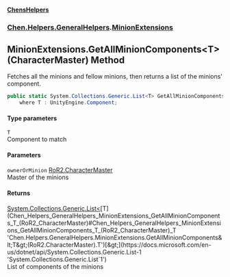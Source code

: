 #### [ChensHelpers](index 'index')
### [Chen.Helpers.GeneralHelpers](Chen_Helpers_GeneralHelpers 'Chen.Helpers.GeneralHelpers').[MinionExtensions](Chen_Helpers_GeneralHelpers_MinionExtensions 'Chen.Helpers.GeneralHelpers.MinionExtensions')
## MinionExtensions.GetAllMinionComponents&lt;T&gt;(CharacterMaster) Method
Fetches all the minions and fellow minions, then returns a list of the minions' component.  
```csharp
public static System.Collections.Generic.List<T> GetAllMinionComponents<T>(this RoR2.CharacterMaster ownerOrMinion)
    where T : UnityEngine.Component;
```
#### Type parameters
<a name='Chen_Helpers_GeneralHelpers_MinionExtensions_GetAllMinionComponents_T_(RoR2_CharacterMaster)_T'></a>
`T`  
Component to match
  
#### Parameters
<a name='Chen_Helpers_GeneralHelpers_MinionExtensions_GetAllMinionComponents_T_(RoR2_CharacterMaster)_ownerOrMinion'></a>
`ownerOrMinion` [RoR2.CharacterMaster](https://docs.microsoft.com/en-us/dotnet/api/RoR2.CharacterMaster 'RoR2.CharacterMaster')  
Master of the minions
  
#### Returns
[System.Collections.Generic.List&lt;](https://docs.microsoft.com/en-us/dotnet/api/System.Collections.Generic.List-1 'System.Collections.Generic.List`1')[T](Chen_Helpers_GeneralHelpers_MinionExtensions_GetAllMinionComponents_T_(RoR2_CharacterMaster)#Chen_Helpers_GeneralHelpers_MinionExtensions_GetAllMinionComponents_T_(RoR2_CharacterMaster)_T 'Chen.Helpers.GeneralHelpers.MinionExtensions.GetAllMinionComponents&lt;T&gt;(RoR2.CharacterMaster).T')[&gt;](https://docs.microsoft.com/en-us/dotnet/api/System.Collections.Generic.List-1 'System.Collections.Generic.List`1')  
List of components of the minions
